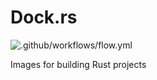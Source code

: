 # Dock.rs

![.github/workflows/flow.yml](https://github.com/kuviman/dock.rs/workflows/.github/workflows/flow.yml/badge.svg)

Images for building Rust projects